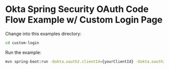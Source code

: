 Okta Spring Security OAuth Code Flow Example w/ Custom Login Page
=================================================================

Change into this examples directory:

```bash
cd custom-login
```

Run the example:
```bash
mvn spring-boot:run -Dokta.oauth2.clientId={yourClientId} -Dokta.oauth2.clientSecret={yourClientSecret} -Dokta.oauth2.issuer={yourOktaIssuerUrl} 
```
